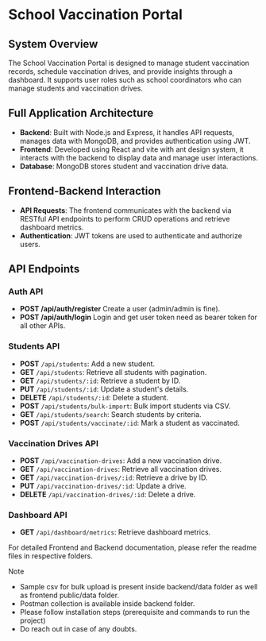 # School Vaccination Portal

## System Overview

The School Vaccination Portal is designed to manage student vaccination records, schedule vaccination drives, and provide insights through a dashboard. It supports user roles such as school coordinators who can manage students and vaccination drives.

## Full Application Architecture

- **Backend**: Built with Node.js and Express, it handles API requests, manages data with MongoDB, and provides authentication using JWT.
- **Frontend**: Developed using React and vite with ant design system, it interacts with the backend to display data and manage user interactions.
- **Database**: MongoDB stores student and vaccination drive data.

## Frontend-Backend Interaction

- **API Requests**: The frontend communicates with the backend via RESTful API endpoints to perform CRUD operations and retrieve dashboard metrics.
- **Authentication**: JWT tokens are used to authenticate and authorize users.

## API Endpoints

### Auth API
* **POST /api/auth/register** Create a user (admin/admin is fine).
* **POST /api/auth/login** Login and get user token need as bearer token for all other APIs.
  
### Students API

- **POST** `/api/students`: Add a new student.
- **GET** `/api/students`: Retrieve all students with pagination.
- **GET** `/api/students/:id`: Retrieve a student by ID.
- **PUT** `/api/students/:id`: Update a student's details.
- **DELETE** `/api/students/:id`: Delete a student.
- **POST** `/api/students/bulk-import`: Bulk import students via CSV.
- **GET** `/api/students/search`: Search students by criteria.
- **POST** `/api/students/vaccinate/:id`: Mark a student as vaccinated.

### Vaccination Drives API

- **POST** `/api/vaccination-drives`: Add a new vaccination drive.
- **GET** `/api/vaccination-drives`: Retrieve all vaccination drives.
- **GET** `/api/vaccination-drives/:id`: Retrieve a drive by ID.
- **PUT** `/api/vaccination-drives/:id`: Update a drive.
- **DELETE** `/api/vaccination-drives/:id`: Delete a drive.

### Dashboard API

- **GET** `/api/dashboard/metrics`: Retrieve dashboard metrics.

For detailed Frontend and Backend documentation, please refer the readme files in respective folders.

Note 
- Sample csv for bulk upload is present inside backend/data folder as well as frontend public/data folder.
- Postman collection is available inside backend folder.
- Please follow installation steps (prerequisite and commands to run the project)
- Do reach out in case of any doubts.
